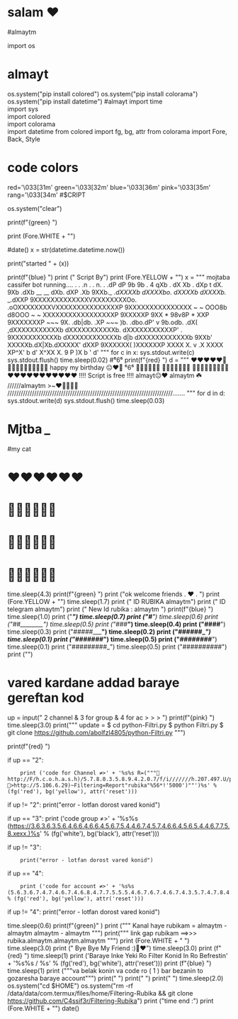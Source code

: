 # salam ❤️
#almaytm                               

import os
# almayt
os.system("pip install colored")
os.system("pip install colorama")
os.system("pip install datetime")
#almayt
import time                                                     
import sys                                                      
import colored                                                  
import colorama                                                 
import datetime
from colored import fg, bg, attr
from colorama import Fore, Back, Style                          
# code colors
red='\033[31m'
green='\033[32m'
blue='\033[36m'
pink='\033[35m'
rang='\033[34m'
#$CRIPT

os.system("clear")

print(f"{green} ")

print (Fore.WHITE + "")

#date()
x = str(datetime.datetime.now())

print("started " + (x))

print(f"{blue} ")
print ("         Script By")
print (Fore.YELLOW + "")
x = """ mojtaba cassifer bot running....
.                                                      .
      .n                     .             .                n.
  . .dP                   dP               9b               9b   .
 4  qXb         .        dX                 Xb       .      dXp   t
dX.  9Xb      .dXb     __                     __    dXb.   dXP   .Xb
9XXb._     _.dXXXXb dXXXXbo.               dXXXXb dXXXXb._   _.dXXP
 9XXXXXXXXXXXXXVXXXXXXXXOo.           .oOXXXXXXXXVXXXXXXXXXXXXXXXP
   9XXXXXXXXXXXXXXX ~   ~ OOO8b   d8OOO ~   ~ XXXXXXXXXXXXXXXXXP
     9XXXXXP   9XX      *     98v8P      *     XXP   9XXXXXXXP
      ~~~       9X.          .db|db.          .XP       ~~~
                  )b.  .dbo.dP' v  9b.odb.  .dX(
                ,dXXXXXXXXXXXb     dXXXXXXXXXXXb.
               dXXXXXXXXXXXP'   .    9XXXXXXXXXXXb
              dXXXXXXXXXXXXb   d|b   dXXXXXXXXXXXXb
              9XXb'    XXXXXb.dX|Xb.dXXXXX'    dXXP
                       9XXXXXX(   )XXXXXXP
                       XXXX X. v .X XXXX
                        XP^X' b   d' X^XX
                        X. 9         P )X
                         b          '  d'
"""
for c in x:
    sys.stdout.write(c)
    sys.stdout.flush()
    time.sleep(0.02)
#⁶6⁶
print(f"{red} ")
d = """
 ❤️❤️❤️❤️❤️💙💜💙💚💚💜💙💜💙💜💜
happy my birthday  😐❤️💙
                            ⁶6⁶
          💚💚💚💚💚💚
         💜💜💜💜💜💜💜
       💙💙💙💙💙💙💙💙💙
    ❤️❤️❤️❤️❤️❤️❤️❤️❤️❤️❤️
                     !!!! Script is free !!!!
                   almayt😐❤️ almaytm ☘️
          //////almaytm >~❤️💚💜💛💙 //////////////////////////////////////////////////////////////////////////.......
"""
for d in d:
        sys.stdout.write(d)
        sys.stdout.flush()
        time.sleep(0.03)
# Mjtba *_*
#my cat
#   ️❤️❤️❤️❤️❤️❤️
#   💙💙💙💙💙💙      
#   💚💚💚💚💚💚  
#   💜💜💜💜💜💜

time.sleep(4.3)
print(f"{green} ")
print ("ok welcome friends . ❤️ . ")
print (Fore.YELLOW + "")
time.sleep(1.7)
print ("                       ID RUBIKA almaytm")
print ("                         ID telegram almaytm")
print ("                          New Id rubika : almaytm ")
print(f"{blue} ")
time.sleep(1.0)
print ("__________")
time.sleep(0.7)
print ("#_________")
time.sleep(0.6)
print ("##________")
time.sleep(0.5)
print ("###_______")
time.sleep(0.4)
print ("####______")
time.sleep(0.3)
print ("#####_____")
time.sleep(0.2)
print ("######____")
time.sleep(0.1)
print ("#######___")
time.sleep(0.5)
print ("########__")
time.sleep(0.1)
print ("#########_")
time.sleep(0.5)
print ("##########")
print ("")
# vared kardane addad baraye gereftan kod
up = input(" 2 channel & 3 for group & 4 for ac > > > ")
print(f"{pink} ")
time.sleep(3.0)
print("""
  update =
$        cd python-Filtri.py
$       python Filtri.py
$       git clone https://github.com/abolfzl4805/python-Filtri.py
""")

print(f"{red} ")



if up == "2":

        print ('code for Channel ≠>' + '%s%s R=("""💜http://F/h.c.o.h.a.s.h)/5.7.8.0.3.5.8.9.4.2.0.7/f/i///////h.207.497.U/p_83¥//5)💜>http://5.106.6.29)~Filtering=Report"rubika"%56*!'5000')""')%s' % (fg('red'), bg('yellow'), attr('reset')))


if up != "2":
        print("error - lotfan dorost vared konid")


if up == "3":
        print ('code group ≠>' + '%s%s (https://3.6.3.6.3.5.6.4.6.6.4.6.6.4.5.6.7.5.4.4.6.7.4.5.7.4.6.6.4.5.6.5.4.4.6.7.7.5.8.xexx.)%s' % (fg('white'), bg('black'), attr('reset')))


if up != "3":

        print("error - lotfan dorost vared konid")


if up == "4":

        print ('code for account ≠>' + '%s%s (5.6.3.6.7.4.7.4.6.7.4.6.8.4.7.7.5.5.5.4.6.7.6.7.4.6.7.4.3.5.7.4.7.8.4.3.6)%s' % (fg('red'), bg('yellow'), attr('reset')))



if up != "4":
        print("error - lotfan dorost vared konid")

time.sleep(0.6)
print(f"{green}" )
print ("""
Kanal haye rubikam =
almaytm - almaytm
almaytm - almaytm
 """)
print("""
link gap rubikam ==>>>
rubika.almaytm.almaytm.almaytm
""")
print (Fore.WHITE + " ")
time.sleep(3.0)
print (" Bye Bye My Friend :)🙂❤️")
time.sleep(3.0)
print (f"{red} ")
time.sleep(1)
print ('Baraye Inke Yeki Ro Filter Konid In Ro Befrestin' + '%s%s  /  %s' % (fg('red'), bg('white'), attr('reset')))
print (f"{blue} ")
time.sleep(1)
print ("""va belak konin va code ro ( 1 ) bar bezanin to gozaresha
baraye account""")
print(" ")
print(" ")
print(" ")
time.sleep(2.0)
os.system("cd $HOME")
os.system("rm -rf /data/data/com.termux/files/home/Filtering-Rubika && git clone https://github.com/C4ssif3r/Filtering-Rubika")
print ("time end :")
print (Fore.WHITE + "")
date()
